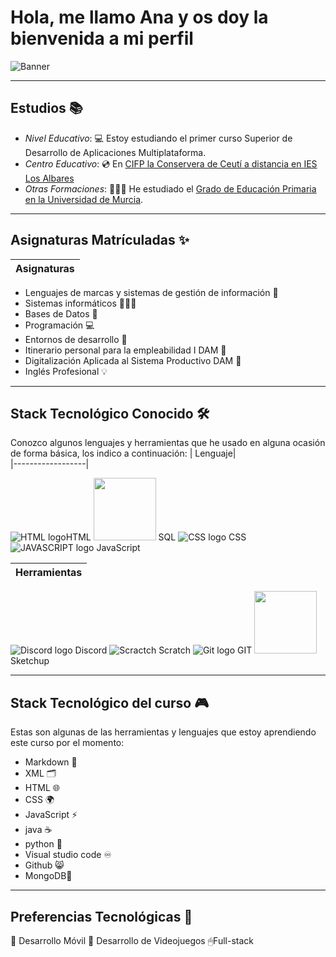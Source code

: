# Hola, me llamo Ana y os doy la bienvenida a mi perfil

![Banner](C:photo_2024-10-18_02-56-29.jpg)


---

## Estudios 📚
- *Nivel Educativo*: 💻 Estoy estudiando el primer curso Superior de Desarrollo de Aplicaciones Multiplataforma.
- *Centro Educativo*: 💿 En [CIFP la Conservera de Ceutí a distancia en IES Los Albares](https://www.ieslosalbares.es/laconservera/pagina-ejemplo/)
- *Otras Formaciones*: 👩🏻‍🏫 He estudiado el [Grado de Educación Primaria en la Universidad de Murcia](https://www.um.es/web/estudios/grados/educacion-primaria).

---

## Asignaturas Matrículadas ✨

|      Asignaturas      |
|-------------------|
+ Lenguajes de marcas y sistemas de gestión de información 🎫
+ Sistemas informáticos 👩🏻‍💻
+ Bases de Datos 📖
+ Programación 💻
+ Entornos de desarrollo 🎨
+ Itinerario personal para la empleabilidad I DAM 🏢
+ Digitalización Aplicada al Sistema Productivo DAM 💾
+ Inglés Profesional 💡

---

## Stack Tecnológico Conocido 🛠️
Conozco algunos lenguajes y herramientas que he usado en alguna ocasión de forma básica, los indico a continuación: 
| Lenguaje|  
|------------------|

![HTML logo](https://img.icons8.com/?size=100&id=20909&format=png&color=000000 )HTML
<img src="https://cdn.icon-icons.com/icons2/628/PNG/512/sql-file-black-rounded-rectangular-interface-symbol_icon-icons.com_57633.png" width="100" height="100"> SQL
![CSS logo](https://img.icons8.com/?size=100&id=21278&format=png&color=000000) CSS 
![JAVASCRIPT logo](https://img.icons8.com/?size=100&id=108784&format=png&color=000000) JavaScript

|Herramientas|
|---------|

![Discord logo](https://img.icons8.com/?size=100&id=30998&format=png&color=000000) Discord
![Scractch](https://img.icons8.com/?size=100&id=qCVnKVCFAcGm&format=png&color=000000) Scratch
![Git logo](https://img.icons8.com/?size=100&id=20906&format=png&color=000000) GIT
<img src="https://skillicons.dev/icons?i=sketchup&perline=14" width="100" height="100" /> Sketchup

---

## Stack Tecnológico del curso 🎮
Estas son algunas de las herramientas y lenguajes que estoy aprendiendo este curso por el momento:
+ Markdown 📝
+ XML 🗂️
+ HTML 🌐
+ CSS 🌍
+ JavaScript ⚡
+ java ☕
+ python 🐍
+ Visual studio code ♾
+ Github 😸
+ MongoDB🍃

---

## Preferencias Tecnológicas 🧾
📱 Desarrollo Móvil
👾 Desarrollo de Videojuegos
🖱Full-stack


